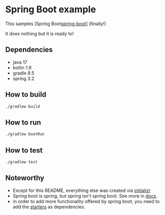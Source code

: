 # Spring Boot example

This samples [Spring Boot[spring-boot]] (finally!)

It does nothing but it is ready to!

## Dependencies

- java 17
- kotlin 1.9
- gradle 8.5
- spring 3.2

## How to build

```bash
./gradlew build
```

## How to run

```bash
./gradlew bootRun
```

## How to test

```bash
./gradlew test
```

## Noteworthy

- Except for this README, everything else was created via [initializr][init]
- Spring boot is spring, but spring isn't spring boot. See more in [docs][docs].
- in order to add more functionality offered by spring boot, you need to add the
  [starters][starters] as dependencies.

[spring-boot]: https://spring.io/projects/spring-boot
[init]: https://start.spring.io/
[docs]: ../../docs/0014-spring.md
[starters]: https://docs.spring.io/spring-boot/docs/current/reference/htmlsingle/#using.build-systems.starters
